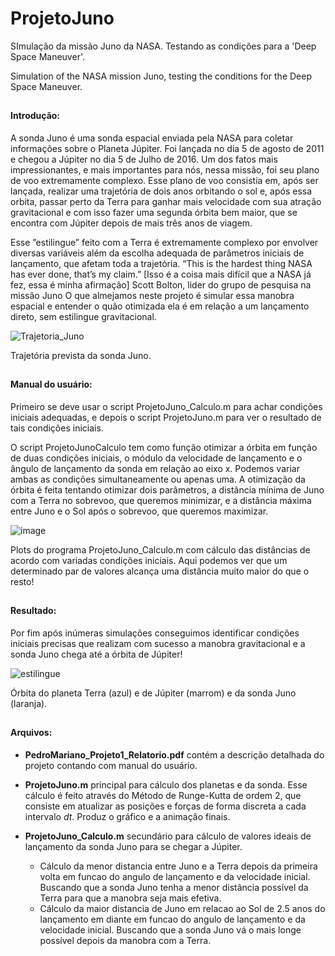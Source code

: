 # ProjetoJuno
SImulação da missão Juno da NASA. Testando as condições para a 'Deep Space Maneuver'.

Simulation of the NASA mission Juno, testing the conditions for the Deep Space Maneuver.

##

#### Introdução:

A sonda Juno é uma sonda espacial enviada pela NASA para coletar informações sobre o Planeta Júpiter. Foi lançada no dia 5 de agosto de 2011 e chegou a Júpiter no dia 5 de Julho de 2016. Um dos fatos mais impressionantes, e mais importantes para nós, nessa missão, foi seu plano de voo extremamente complexo. Esse plano de voo consistia em, após ser lançada, realizar uma trajetória de dois anos orbitando o sol e, após essa orbita, passar perto da Terra para ganhar mais velocidade com sua atração gravitacional e com isso fazer uma segunda órbita bem maior, que se encontra com Júpiter depois de mais três anos de viagem.

Esse ”estilingue” feito com a Terra é extremamente complexo por envolver diversas variáveis além da escolha adequada de parâmetros iniciais de lançamento, que afetam toda a trajetória. “This is the hardest thing NASA has ever done, that’s my claim.” [Isso é a coisa mais difı́cil que a NASA já fez, essa é minha afirmação] Scott Bolton, lider do grupo de pesquisa na missão Juno
O que almejamos neste projeto é simular essa manobra espacial e entender o quão otimizada ela é em relação a um lançamento direto, sem estilingue gravitacional. 

![Trajetoria_Juno](https://github.com/pemariano/ProjetoJuno/assets/85647121/9c06f6c3-1082-4ab5-ac12-95262b234289)

Trajetória prevista da sonda Juno.

##

#### Manual do usuário:

Primeiro se deve usar o script ProjetoJuno_Calculo.m para achar condições iniciais adequadas, e depois o script ProjetoJuno.m para ver o resultado de tais condições iniciais. 

O script ProjetoJunoCalculo tem como função otimizar a órbita em função de duas condições iniciais, o módulo da velocidade de lançamento e o ângulo de lançamento da sonda em relação ao eixo x. Podemos variar ambas as condições simultaneamente ou apenas uma. A otimização da órbita é feita tentando otimizar dois parâmetros, a distância mı́nima de Juno com a Terra no sobrevoo, que queremos minimizar, e a distância máxima entre Juno e o Sol após o sobrevoo, que queremos maximizar.

![image](https://github.com/pemariano/ProjetoJuno/assets/85647121/c84994a2-7ea1-41df-a501-2bf7e916c47e)

Plots do programa ProjetoJuno_Calculo.m com cálculo das distâncias de acordo com variadas condições iniciais. Aqui podemos ver que um determinado par de valores alcança uma distância muito maior do que o resto!

##

#### Resultado:

Por fim após inúmeras simulações conseguimos identificar condições iniciais precisas que realizam com sucesso a manobra gravitacional e a sonda Juno chega até a órbita de Júpiter! 

![estilingue](https://github.com/pemariano/ProjetoJuno/assets/85647121/ba882a13-7b5e-40b8-873c-557b7f693c1a)

Órbita do planeta Terra (azul) e de Júpiter (marrom) e da sonda Juno (laranja). 

##

#### Arquivos:

- **PedroMariano_Projeto1_Relatorio.pdf** contém a descrição detalhada do projeto contando com manual do usuário.

- **ProjetoJuno.m** principal para cálculo dos planetas e da sonda. Esse cálculo é feito através do Método de Runge-Kutta de ordem 2, que consiste em atualizar as posições e forças de forma discreta a cada intervalo *dt*. Produz o gráfico e a animação finais. 

- **ProjetoJuno_Calculo.m** secundário para cálculo de valores ideais de lançamento da sonda Juno para se chegar a Júpiter. 
  - Cálculo da menor distancia entre Juno e a Terra depois da primeira volta em funcao do angulo de lançamento e da velocidade inicial. Buscando que a sonda Juno tenha a menor distância possível da Terra para que a manobra seja mais efetiva.
  - Cálculo da maior distancia de Juno em relacao ao Sol de 2.5 anos do lançamento em diante em funcao do angulo de lançamento e da velocidade inicial. Buscando que a sonda Juno vá o mais longe possível depois da manobra com a Terra.
